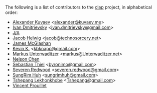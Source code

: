 The following is a list of contributors to the [clap](https://github.com/kbknapp/clap-rs) project, in alphabetical order:

 * [Alexander Kuvaev](https://github.com/Vinatorul) <<alexander@kuvaev.me>>
 * [Ivan Dmitrievsky](https://github.com/idmit) <<ivan.dmitrievsky@gmail.com>>
 * [J/A](https://github.com/archer884)
 * [Jacob Helwig](https://github.com/jhelwig) <<jacob@technosorcery.net>>
 * [James McGlashan](https://github.com/james-darkfox)
 * [Kevin K.](https://github.com/kbknapp) <<kbknapp@gmail.com>>
 * [Markus Unterwaditzer](https://github.com/untitaker) <<markus@Unterwaditzer.net>>
 * [Nelson Chen](https://github.com/nelsonjchen)
 * [Sebastian Thiel](https://github.com/Byron) <<byronimo@gmail.com>>
 * [Severen Redwood](https://github.com/SShrike) <<severen.redwood@gmail.com>>
 * [SungRim Huh](https://github.com/sru) <<sungrimhuh@gmail.com>>
 * [Tshepang Lekhonkhobe](https://github.com/tshepang) <<Tshepang@gmail.com>>
 * [Vincent Prouillet](https://github.com/Keats)
